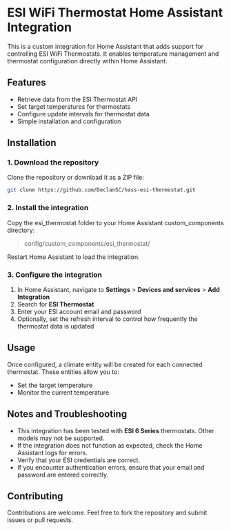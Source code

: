 # ESI WiFi Thermostat Home Assistant Integration

This is a custom integration for Home Assistant that adds support for controlling ESI WiFi Thermostats. It enables temperature management and thermostat configuration directly within Home Assistant.

## Features

- Retrieve data from the ESI Thermostat API
- Set target temperatures for thermostats
- Configure update intervals for thermostat data
- Simple installation and configuration

## Installation

### 1. Download the repository

Clone the repository or download it as a ZIP file:

```bash
git clone https://github.com/DeclanSC/hass-esi-thermostat.git
```

### 2. Install the integration

Copy the esi_thermostat folder to your Home Assistant custom_components directory:

> config/custom_components/esi_thermostat/

Restart Home Assistant to load the integration.

### 3. Configure the integration

1. In Home Assistant, navigate to **Settings** > **Devices and services** > **Add Integration**
2. Search for **ESI Thermostat**
3. Enter your ESI account email and password
4. Optionally, set the refresh interval to control how frequently the thermostat data is updated

## Usage

Once configured, a climate entity will be created for each connected thermostat. These entities allow you to:

- Set the target temperature
- Monitor the current temperature

## Notes and Troubleshooting

- This integration has been tested with **ESI 6 Series** thermostats. Other models may not be supported.
- If the integration does not function as expected, check the Home Assistant logs for errors.
- Verify that your ESI credentials are correct.
- If you encounter authentication errors, ensure that your email and password are entered correctly.

## Contributing

Contributions are welcome. Feel free to fork the repository and submit issues or pull requests.
